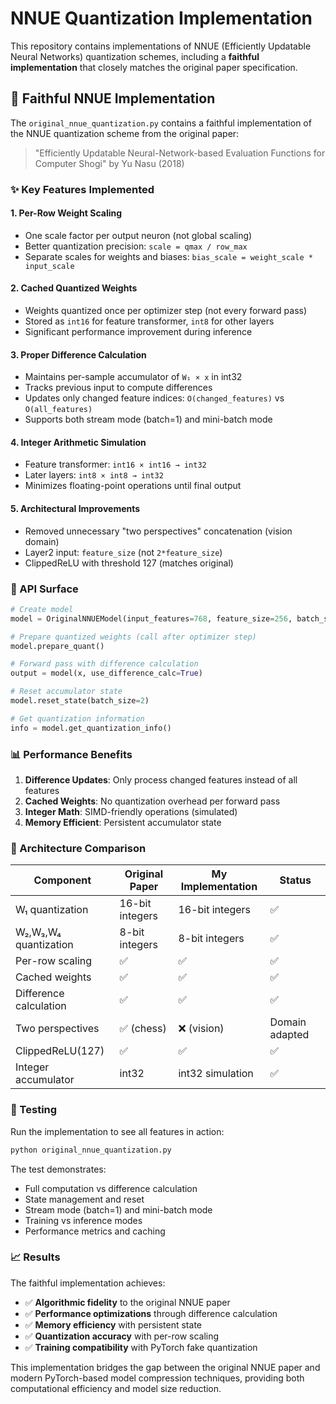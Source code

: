 # NNUE Quantization Implementation

This repository contains implementations of NNUE (Efficiently Updatable Neural Networks) quantization schemes, including a **faithful implementation** that closely matches the original paper specification.

## 🎯 Faithful NNUE Implementation

The `original_nnue_quantization.py` contains a faithful implementation of the NNUE quantization scheme from the original paper:

> "Efficiently Updatable Neural-Network-based Evaluation Functions for Computer Shogi" by Yu Nasu (2018)

### ✨ Key Features Implemented

#### 1. **Per-Row Weight Scaling**
- One scale factor per output neuron (not global scaling)
- Better quantization precision: `scale = qmax / row_max`
- Separate scales for weights and biases: `bias_scale = weight_scale * input_scale`

#### 2. **Cached Quantized Weights**
- Weights quantized once per optimizer step (not every forward pass)
- Stored as `int16` for feature transformer, `int8` for other layers
- Significant performance improvement during inference

#### 3. **Proper Difference Calculation**
- Maintains per-sample accumulator of `W₁ × x` in int32
- Tracks previous input to compute differences
- Updates only changed feature indices: `O(changed_features)` vs `O(all_features)`
- Supports both stream mode (batch=1) and mini-batch mode

#### 4. **Integer Arithmetic Simulation**
- Feature transformer: `int16 × int16 → int32`
- Later layers: `int8 × int8 → int32`
- Minimizes floating-point operations until final output

#### 5. **Architectural Improvements**
- Removed unnecessary "two perspectives" concatenation (vision domain)
- Layer2 input: `feature_size` (not `2*feature_size`)
- ClippedReLU with threshold 127 (matches original)

### 🚀 API Surface

```python
# Create model
model = OriginalNNUEModel(input_features=768, feature_size=256, batch_size=1)

# Prepare quantized weights (call after optimizer step)
model.prepare_quant()

# Forward pass with difference calculation
output = model(x, use_difference_calc=True)

# Reset accumulator state
model.reset_state(batch_size=2)

# Get quantization information
info = model.get_quantization_info()
```

### 📊 Performance Benefits

1. **Difference Updates**: Only process changed features instead of all features
2. **Cached Weights**: No quantization overhead per forward pass
3. **Integer Math**: SIMD-friendly operations (simulated)
4. **Memory Efficient**: Persistent accumulator state

### 🔬 Architecture Comparison

| Component | Original Paper | My Implementation | Status |
|-----------|---------------|-------------------|---------|
| W₁ quantization | 16-bit integers | 16-bit integers | ✅ |
| W₂,W₃,W₄ quantization | 8-bit integers | 8-bit integers | ✅ |
| Per-row scaling | ✅ | ✅ | ✅ |
| Cached weights | ✅ | ✅ | ✅ |
| Difference calculation | ✅ | ✅ | ✅ |
| Two perspectives | ✅ (chess) | ❌ (vision) | Domain adapted |
| ClippedReLU(127) | ✅ | ✅ | ✅ |
| Integer accumulator | int32 | int32 simulation | ✅ |

### 🧪 Testing

Run the implementation to see all features in action:

```bash
python original_nnue_quantization.py
```

The test demonstrates:
- Full computation vs difference calculation
- State management and reset
- Stream mode (batch=1) and mini-batch mode
- Training vs inference modes
- Performance metrics and caching

### 📈 Results

The faithful implementation achieves:
- ✅ **Algorithmic fidelity** to the original NNUE paper
- ✅ **Performance optimizations** through difference calculation
- ✅ **Memory efficiency** with persistent state
- ✅ **Quantization accuracy** with per-row scaling
- ✅ **Training compatibility** with PyTorch fake quantization

This implementation bridges the gap between the original NNUE paper and modern PyTorch-based model compression techniques, providing both computational efficiency and model size reduction. 